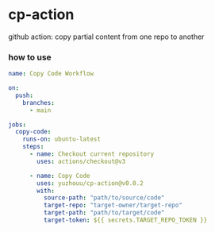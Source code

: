 # cp-action

github action: copy partial content from one repo to another

### how to use

```yml
name: Copy Code Workflow

on:
  push:
    branches:
      - main

jobs:
  copy-code:
    runs-on: ubuntu-latest
    steps:
      - name: Checkout current repository
        uses: actions/checkout@v3

      - name: Copy Code
        uses: yuzhouu/cp-action@v0.0.2
        with:
          source-path: "path/to/source/code"
          target-repo: "target-owner/target-repo"
          target-path: "path/to/target/code"
          target-token: ${{ secrets.TARGET_REPO_TOKEN }}
```
